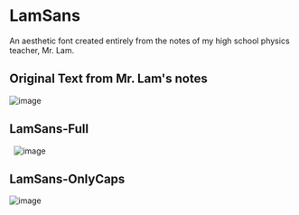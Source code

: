# LamSans
An aesthetic font created entirely from the notes of my high school physics teacher, Mr. Lam.

## Original Text from Mr. Lam's notes


![image](https://user-images.githubusercontent.com/68029599/169218423-826144b5-bac8-498a-b9cf-e3aa34f98dc2.png)

## LamSans-Full
 
![image](https://user-images.githubusercontent.com/68029599/175101916-02483ddc-8a5e-4bae-848b-53fa35cdd277.png)

## LamSans-OnlyCaps

![image](https://user-images.githubusercontent.com/68029599/169219061-a6082d49-fd79-4705-a8bb-041e9e4e9128.png)



